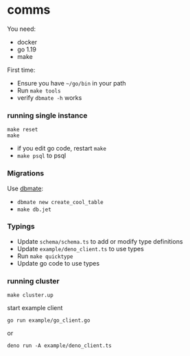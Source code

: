 # comms

You need:

* docker
* go 1.19
* make

First time:

* Ensure you have `~/go/bin` in your path
* Run `make tools`
* verify `dbmate -h` works

### running single instance

```
make reset
make
```

* if you edit go code, restart `make`
* `make psql` to psql


### Migrations

Use [dbmate](https://github.com/amacneil/dbmate):

* `dbmate new create_cool_table`
* `make db.jet`


### Typings

* Update `schema/schema.ts` to add or modify type definitions
* Update `example/deno_client.ts` to use types
* Run `make quicktype`
* Update go code to use types

### running cluster

```
make cluster.up
```

start example client

```
go run example/go_client.go
```

or

```
deno run -A example/deno_client.ts
```

